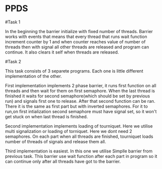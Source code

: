 # PPDS

#Task 1

In the beginning the barrier initialize with fixed number of threads. Barrier works with events that means that every thread that runs wait function increment counter by 1 and when counter reaches value of number of threads then with signal all other threads are released and program can continue. It also clears it self when threads are released.

#Task 2

This task consists of 3 separete programs. Each one is little different implementation of the other.

First implementation implements 2 phase barrier, it runs first function on all threads and then wait for them on first semaphore. When the last thread is finished it waits for second semaphore(which should be set by previous run) and signals first one to release. After that second function can be ran. There it is the same as first part but with inverted semaphores. For it to run,on first intialization second semaphore must have signal set, so it won't get stuck on when last thread is finished.

Second implementation implements loading of tourniquet. Here we utilise multi signalization or loading of torniquet. Here we dont need 2 semaphores. On each part when all threads are finished, tourniquet loads number of threads of signals and release them all. 

Third implementation is easiest. In this one we utilise Simplle barrier from previous task. This barrier use wait function after each part in program so it can continue only after all threads have got to the barrier.